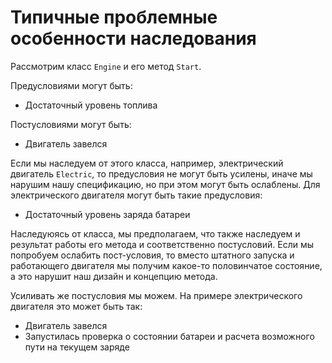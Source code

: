 # Типичные проблемные особенности наследования

Рассмотрим класс `Engine` и его метод `Start`.

Предусловиями могут быть:
- Достаточный уровень топлива

Постусловиями могут быть:
- Двигатель завелся

Если мы наследуем от этого класса, например, электрический двигатель `Electric`, то предусловия не могут быть усилены, иначе мы нарушим нашу спецификацию, но при этом могут быть ослаблены. Для электрического двигателя могут быть такие предусловия:
- Достаточный уровень заряда батареи

Наследуюясь от класса, мы предполагаем, что также наследуем и результат работы его метода и соответственно постусловий. Если мы попробуем ослабить пост-условия, то вместо штатного запуска и работающего двигателя мы получим какое-то половинчатое состояние, а это нарушит наш дизайн и концепцию метода.

Усиливать же постусловия мы можем. На примере электрического двигателя это может быть так:
- Двигатель завелся
- Запустилась проверка о состоянии батареи и расчета возможного пути на текущем заряде